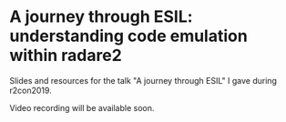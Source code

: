 # A journey through ESIL: understanding code emulation within radare2

Slides and resources for the talk "A journey through ESIL" I gave during r2con2019.

Video recording will be available soon.

